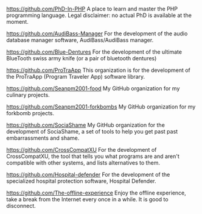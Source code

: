 https://github.com/PhD-In-PHP
A place to learn and master the PHP programming language. Legal disclaimer: no actual PhD is available at the moment.

https://github.com/AudiBass-Manager
For the development of the audio database manager software, AudiBass/AudiBass manager.

https://github.com/Blue-Dentures
For the development of the ultimate BlueTooth swiss army knife (or a pair of bluetooth dentures)

https://github.com/ProTraApp
This organization is for the development of the ProTraApp (Program Traveler App) software library.

https://github.com/Seanpm2001-food
My GitHub organization for my culinary projects.

https://github.com/Seanpm2001-forkbombs
My GitHub organization for my forkbomb projects.

https://github.com/SociaShame
My GitHub organization for the development of SociaShame, a set of tools to help you get past past embarrassments and shame.

https://github.com/CrossCompatXU
For the development of CrossCompatXU, the tool that tells you what programs are and aren't compatible with other systems, and lists alternatives to them.

https://github.com/Hospital-defender
For the development of the specialized hospital protection software, Hospital Defender.

https://github.com/The-offline-experience
Enjoy the offline experience, take a break from the Internet every once in a while. It is good to disconnect.

